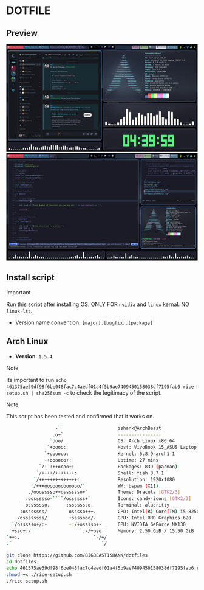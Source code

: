 # DOTFILE

## Preview
![idle.png](/Preview/idle.png)
![working.png](/Preview/working.png)

## Install script
> [!Important]
> Run this script after installing OS. ONLY FOR `nvidia` and `linux` kernal. NO `linux-lts`.
- Version name convention: `[major].[bugfix].[package]` 

## Arch Linux
- **Version:** `1.5.4`
> [!Note]
> Its important to run `echo 461375ae39df98f6be048fac7c4aedf01a4f5b9ae7409450158038df7195fab6 rice-setup.sh | sha256sum -c` to check the legitimacy of the script.

> [!Note]
> This script has been tested and confirmed that it works on.
> ```bash
>                   -`                     ishank@ArchBeast
>                  .o+`                    ----------------
>                 `ooo/                    OS: Arch Linux x86_64
>                `+oooo:                   Host: VivoBook 15_ASUS Laptop X507UF
>               `+oooooo:                  Kernel: 6.8.9-arch1-1
>               -+oooooo+:                 Uptime: 27 mins
>             `/:-:++oooo+:                Packages: 839 (pacman)
>            `/++++/+++++++:               Shell: fish 3.7.1
>           `/++++++++++++++:              Resolution: 1920x1080
>          `/+++ooooooooooooo/`            WM: bspwm (X11)
>         ./ooosssso++osssssso+`           Theme: Dracula [GTK2/3]
>        .oossssso-````/ossssss+`          Icons: candy-icons [GTK2/3]
>       -osssssso.      :ssssssso.         Terminal: alacritty
>      :osssssss/        osssso+++.        CPU: Intel(R) Core(TM) i5-8250U (8) @ 3.40 GHz
>     /ossssssss/        +ssssooo/-        GPU: Intel UHD Graphics 620
>   `/ossssso+/:-        -:/+osssso+-      GPU: NVIDIA GeForce MX130
>  `+sso+:-`                 `.-/+oso:     Memory: 2.50 GiB / 15.50 GiB
> `++:.                           `-/+/
> .`                                 `/
> ```

```sh
git clone https://github.com/BIGBEASTISHANK/dotfiles
cd dotfiles
echo 461375ae39df98f6be048fac7c4aedf01a4f5b9ae7409450158038df7195fab6 rice-setup.sh | sha256sum -c
chmod +x ./rice-setup.sh
./rice-setup.sh
```
